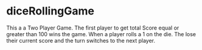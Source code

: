 # diceRollingGame

This a a Two Player Game. 
The first player to get total Score equal or greater than 100 wins the game. 
When a player rolls a 1 on the die. The lose their current score and the turn switches to the next player.

